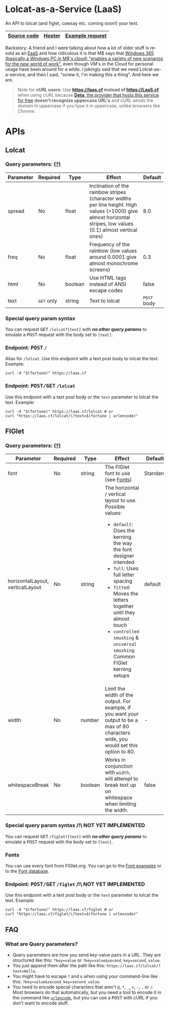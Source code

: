 
<!-- Don't edit this file directly, use stackedit.io and publish it with the configuration in docs/template.handlebars -->
# Lolcat-as-a-Service (LaaS)  
An API to lolcat (and figlet, cowsay etc. coming soon!) your text.  
  
| [Source code](https://github.com/lxhom/lolcat-as-a-service) | [Hoster](https://deta.sh) | [Example request][example] |
| --- | --- | --- |

Backstory: A friend and I were talking about how a lot of older stuff is re-sold as an [EaaS](https://simple.wikipedia.org/wiki/Everything_as_a_service) and how ridiculous it is that M$ says that [Windows 365 (basically a Windows PC in M$'s cloud) "enables a variety of new scenarios for the new world of work"](https://www.microsoft.com/en-us/windows-365), even though VM's in the Cloud for personal usage have been around for a while. I jokingly said that we need Lolcat-as-a-service, and then I said, "screw it, I'm making this a thing". And here we are.
  
> Note for **cURL users**: Use **https://laas.cf instead of https://LaaS.cf** when using cURL because [**Deta**, the provider that hosts this service for free](https://deta.sh) **doesn't recognize uppercase URL's** and cURL sends the domain in uppercase if you type it in uppercase, unlike browsers like Chrome.

# APIs  
## Lolcat
### Query parameters:  ([?][qp])
Parameter | Required | Type | Effect | Default  
-|-|-|-|-
spread | No | float | Inclination of the rainbow stripes (character widths per line height. High values (>1000) give almost horizontal stripes, low values (0.1) almost vertical ones) | 8.0  
freq | No | float | Frequency of the rainbow (low values around  0.0001 give almost monochrome screens) | 0.3  
html | No | boolean | Use HTML tags instead of ANSI escape codes | false  
text | <kbd>GET</kbd> only | string | Text to lolcat | <kbd>POST</kbd> body

### Special query param syntax  
  
You can request <kbd>GET</kbd> `/lolcat?[text]` with ***no other query params*** to emulate a <kbd>POST</kbd> request with the body set to `[text]`.
  
### Endpoint: <kbd>POST</kbd> `/`  
  
Alias for `/lolcat`. Use this endpoint with a text post body to lolcat the text. Example:  
  
```shell
curl -d "$(fortune)" https://laas.cf  
```  
  
### Endpoint: <kbd>POST/GET</kbd> `/lolcat`  
  
Use this endpoint with a text post body or the `text` parameter to lolcat the text. Example:  
  
```shell
curl -d "$(fortune)" https://laas.cf/lolcat # or  
curl "https://laas.cf/lolcat/\?text=$(fortune | urlencode)"  
```

## FIGlet
### Query parameters: ([?][qp])
Parameter | Required | Type | Effect | Default  
-|-|-|-|-
font | No | string | The FIGlet font to use (see [Fonts](#fonts)) | Standard
horizontalLayout, verticalLayout | No | string | The horizontal / vertical layout to use. Possible values: <ul><li>`default`: Does the kerning the way the font designer intended</li><li>`full`: Uses full letter spacing</li><li>`fitted`: Moves the letters together until they almost touch</li><li>`controlled smushing` & `universal smushing`: Common FIGlet kerning setups</li></ul> | default
width | No | number | Limit the width of the output. For example, if you want your output to be a max of 80 characters wide, you would set this option to 80. | -
whitespaceBreak | No | boolean | Works in conjunction with `width`, will attempt to break text up on whitespace when limiting the width. | false

### Special query param syntax  /!\ NOT YET IMPLEMENTED
  
You can request <kbd>GET</kbd> `/figlet?[text]` with ***no other query params*** to emulate a <kbd>POST</kbd> request with the body set to `[text]`.

### Fonts
 
 You can use every font from FIGlet.org. You can go to the [Font examples](http://www.figlet.org/examples.html) or to the [Font database](http://www.figlet.org/fontdb.cgi).
  
### Endpoint: <kbd>POST/GET</kbd> `/figlet`  /!\ NOT YET IMPLEMENTED
  
Use this endpoint with a text post body or the `text` parameter to lolcat the text. Example:  
  
```shell
curl -d "$(fortune)" https://laas.cf/figlet # or  
curl "https://laas.cf/figlet/\?text=$(fortune | urlencode)"  
```
## FAQ
### What are Query parameters?
- Query parameters are how you send key-value pairs in a URL. They are structured like this:
`?key=value` or `?key=value&second_key=second_value`. 
- You just append them after the path like this: `https://laas.cf/lolcat/?text=Hello`. 
- You might have to escape `?` and `&` when using your command-line like this: `?key=value&second_key=second_value`.
- You need to encode special characters that aren't `@`, `*`, `_`, `+`, `-`, `.` or `/`. Most browsers do that automatically, but you need a tool to encode it in the command like [`urlencode`](https://linux.die.net/man/1/urlencode), but you can use a <kbd>POST</kbd> with cURL if you don't want to encode stuff.

[qp]: #what-are-query-parameters
[example]: https://laas.cf/lolcat?html=true&freq=0.1&text=%20____________________________________________%20%0A/%20%20_%20%20%20%20%20%20%20%20%20%20_%20%20%20%20%20%20%20%20%20%20%20_%20%20%20%20%20%20%20%20%20%20%20%20%20%20%20%20%20%20%5C%0A%7C%20%7C%20%7C%20%20%20%20___%20%7C%20%7C%20___%20__%20_%7C%20%7C_%20%20%20%20__%20_%20___%20%20%20%20%7C%0A%7C%20%7C%20%7C%20%20%20/%20_%20%5C%7C%20%7C/%20__/%20_%60%20%7C%20__%7C%20%20/%20_%60%20/%20__%7C%20%20%20%7C%0A%7C%20%7C%20%7C__%7C%20%28_%29%20%7C%20%7C%20%28_%7C%20%28_%7C%20%7C%20%7C_%20%20%7C%20%28_%7C%20%5C__%20%5C%20%20%20%7C%0A%7C%20%7C_____%5C___/%7C_%7C%5C___%5C__%2C_%7C%5C__%7C%20%20%5C__%2C_%7C___/%20%20%20%7C%0A%7C%20%20%20%20%20%20%20%20%20%20%20%20%20%20%20%20%20%20%20%20%20%20%20%20%20%20%20%20%20%20%20%20%20%20%20%20%20%20%20%20%20%20%20%20%7C%0A%7C%20%20%20%20%20%20%20%20%20%20____%20%20%20%20%20%20%20%20%20%20%20%20%20%20%20%20%20%20_%20%20%20%20%20%20%20%20%20%20%20%7C%0A%7C%20%20%20__%20_%20%20/%20___%7C%20%20___%20_%20____%20%20%20_%28_%29%20___%20___%20%20%7C%0A%7C%20%20/%20_%60%20%7C%20%5C___%20%5C%20/%20_%20%5C%20%27__%5C%20%5C%20/%20/%20%7C/%20__/%20_%20%5C%20%7C%0A%7C%20%7C%20%28_%7C%20%7C%20%20___%29%20%7C%20%20__/%20%7C%20%20%20%5C%20V%20/%7C%20%7C%20%28_%7C%20%20__/%20%7C%0A%7C%20%20%5C__%2C_%7C%20%7C____/%20%5C___%7C_%7C%20%20%20%20%5C_/%20%7C_%7C%5C___%5C___%7C%20%7C%0A%5C%20%20%20%20%20%20%20%20%20%20%20%20%20%20%20%20%20%20%20%20%20%20%20%20%20%20%20%20%20%20%20%20%20%20%20%20%20%20%20%20%20%20%20%20/%0A%20--------------------------------------------%20%0A%20%20%20%20%20%20%20%20%5C%20%20%20%5E__%5E%0A%20%20%20%20%20%20%20%20%20%5C%20%20%28oo%29%5C_______%0A%20%20%20%20%20%20%20%20%20%20%20%20%28__%29%5C%20%20%20%20%20%20%20%29%5C/%5C%0A%20%20%20%20%20%20%20%20%20%20%20%20%20%20%20%20%7C%7C----w%20%7C%0A%20%20%20%20%20%20%20%20%20%20%20%20%20%20%20%20%7C%7C%20%20%20%20%20%7C%7C%0A
